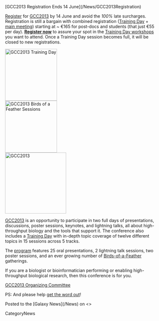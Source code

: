 <div class='newsItemHeader'>[GCC2013 Registration Ends 14 June](/News/GCC2013Registration)</div>

[Register](/Events/GCC2013/Register) for [GCC2013](/Events/GCC2013) by 14 June and avoid the *100%* late surcharges.  Registration is still a bargain with combined registration ([Training Day](/Events/GCC2013/TrainingDay) + [main meeting](/Events/GCC2013/Program)) starting at ~ €165 for post-docs and students (that just €55 per day). **[Register now](/Events/GCC2013/Register)** to assure your spot in the [Training Day workshops](/Events/GCC2013/TrainingDay) you want to attend.  Once a Training Day session becomes full, it will be closed to new registrations. 

<div class='right'><a href='/Events/GCC2013.md'><img src='/Images/Logos/GCC2013TrainingDayLogo300.png' alt='GCC2013 Training Day' width="170px" /></a><br />
<a href='/Events/GCC2013.md'><img src='/Images/Logos/GCC2013BoFLogo.png' alt='GCC2013 Birds of a Feather Sessions' width="170px" /></a></div>
<div class='left'><a href='/Events/GCC2013.md'><img src='/Images/Logos/GCC2013Logo400.png' alt='GCC2013' width="200px" /></a></div>

[GCC2013](/Events/GCC2013) is an opportunity to participate in two full days of presentations, discussions, poster sessions, keynotes, and lightning talks, all about high-throughput biology and the tools that support it. The conference also includes a [Training Day](/Events/GCC2013/TrainingDay) with in-depth topic coverage of twelve different topics in 15 sessions across 5 tracks.

The [program](/Events/GCC2013/Program) features 25 oral presentations, 2 lightning talk sessions, two poster sessions, and an ever growing number of [Birds-of-a-Feather](/Events/GCC2013/BoF) gatherings.

If you are a biologist or bioinformatician performing or enabling high-throughput biological research, then this conference is for you.

[GCC2013 Organizing Committee](/Events/GCC2013/Organizers)

PS: And please help [get the word out](/Events/GCC2013/Promotion)!

<div class='newsItemFooter'>Posted to the [Galaxy News](/News) on <<Date(2013-06-04T18:50:36Z)>></div>




CategoryNews
